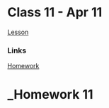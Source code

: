# Class 11 - Apr 11

[Lesson](./Lesson11.pdf)

### Links

[Homework](./Homework11.pdf)

# **_Homework 11**
